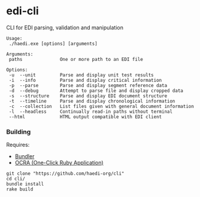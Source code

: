 # edi-cli
CLI for EDI parsing, validation and manipulation

```
Usage:
 ./haedi.exe [options] [arguments]

Arguments:
 paths              One or more path to an EDI file

Options:
 -u  --unit         Parse and display unit test results
 -i  --info         Parse and display critical information
 -p  --parse        Parse and display segment reference data
 -d  --debug        Attempt to parse file and display cropped data
 -s  --structure    Parse and display EDI document structure
 -t  --timeline     Parse and display chronological information
 -c  --collection   List files given with general document information
 -l  --headless     Continually read-in paths without terminal
 --html             HTML output compatible with EDI client
```

### Building

Requires:
- [Bundler](https://bundler.io/)
- [OCRA (One-Click Ruby Application)](https://github.com/larsch/ocra)

```
git clone "https://github.com/haedi-org/cli"
cd cli/
bundle install
rake build
```
